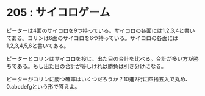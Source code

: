 # 205 : サイコロゲーム

ピーターは4面のサイコロを9つ持っている。サイコロの各面には1,2,3,4と書いてある。コリンは6面のサイコロを6つ持っている。サイコロの各面には1,2,3,4,5,6と書いてある。

ピーターとコリンはサイコロを投じ、出た目の合計を比べる。合計が多い方が勝ちである。もし出た目の合計が等しければ勝負は引き分けになる。

ピーターがコリンに勝つ確率はいくつだろうか？10進7桁に四捨五入で丸め、0.abcdefgという形で答えよ。

